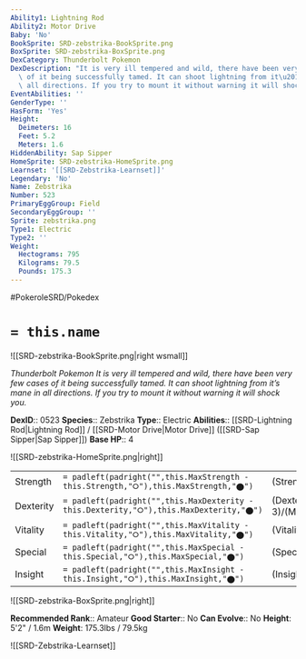 ```yaml
---
Ability1: Lightning Rod
Ability2: Motor Drive
Baby: 'No'
BookSprite: SRD-zebstrika-BookSprite.png
BoxSprite: SRD-zebstrika-BoxSprite.png
DexCategory: Thunderbolt Pokemon
DexDescription: "It is very ill tempered and wild, there have been very few cases\
  \ of it being successfully tamed. It can shoot lightning from it\u2019s mane in\
  \ all directions. If you try to mount it without warning it will shock you."
EventAbilities: ''
GenderType: ''
HasForm: 'Yes'
Height:
  Deimeters: 16
  Feet: 5.2
  Meters: 1.6
HiddenAbility: Sap Sipper
HomeSprite: SRD-zebstrika-HomeSprite.png
Learnset: '[[SRD-Zebstrika-Learnset]]'
Legendary: 'No'
Name: Zebstrika
Number: 523
PrimaryEggGroup: Field
SecondaryEggGroup: ''
Sprite: zebstrika.png
Type1: Electric
Type2: ''
Weight:
  Hectograms: 795
  Kilograms: 79.5
  Pounds: 175.3
---
```


#PokeroleSRD/Pokedex

# `= this.name`

![[SRD-zebstrika-BookSprite.png|right wsmall]]

*Thunderbolt Pokemon*
*It is very ill tempered and wild, there have been very few cases of it being successfully tamed. It can shoot lightning from it’s mane in all directions. If you try to mount it without warning it will shock you.*

**DexID**:: 0523
**Species**:: Zebstrika
**Type**:: Electric
**Abilities**:: [[SRD-Lightning Rod|Lightning Rod]] / [[SRD-Motor Drive|Motor Drive]] ([[SRD-Sap Sipper|Sap Sipper]])
**Base HP**:: 4

![[SRD-zebstrika-HomeSprite.png|right]]

|           |                                                                                        |                                          |
| --------- | -------------------------------------------------------------------------------------- | ---------------------------------------- |
| Strength  | `= padleft(padright("",this.MaxStrength - this.Strength,"⭘"),this.MaxStrength,"⬤")`    | (Strength::3)/(MaxStrength::6)   |
| Dexterity | `= padleft(padright("",this.MaxDexterity - this.Dexterity,"⭘"),this.MaxDexterity,"⬤")` | (Dexterity:: 3)/(MaxDexterity::6) |
| Vitality  | `= padleft(padright("",this.MaxVitality - this.Vitality,"⭘"),this.MaxVitality,"⬤")`    | (Vitality::2)/(MaxVitality::4)   |
| Special   | `= padleft(padright("",this.MaxSpecial - this.Special,"⭘"),this.MaxSpecial,"⬤")`       | (Special::2)/(MaxSpecial::5)     |
| Insight   | `= padleft(padright("",this.MaxInsight - this.Insight,"⭘"),this.MaxInsight,"⬤")`       | (Insight::2)/(MaxInsight::4)     |

![[SRD-zebstrika-BoxSprite.png|right]]

**Recommended Rank**:: Amateur
**Good Starter**:: No
**Can Evolve**:: No
**Height**: 5'2" / 1.6m
**Weight**: 175.3lbs / 79.5kg

![[SRD-Zebstrika-Learnset]]